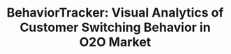 ---
title: "BehaviorTracker: Visual Analytics of Customer Switching Behavior in O2O Market"
authors:
  - "Yaru Du"
  - "Changbo Wang"
  - "Chenhui Li"
  - "Hong Yin"
image: 2018_vinci_behaviorvis.jpg
venue: "11th International Symposium on Visual Information Communication and Interaction (VINCI), 2018"
paper: https://dl.acm.org/citation.cfm?id=3231627
video: 
code: 
website: 
---